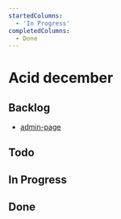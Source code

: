 ```yaml
---
startedColumns:
  - 'In Progress'
completedColumns:
  - Done
---
```


# Acid december

## Backlog

- [admin-page](tasks/admin-page.md)

## Todo

## In Progress

## Done
